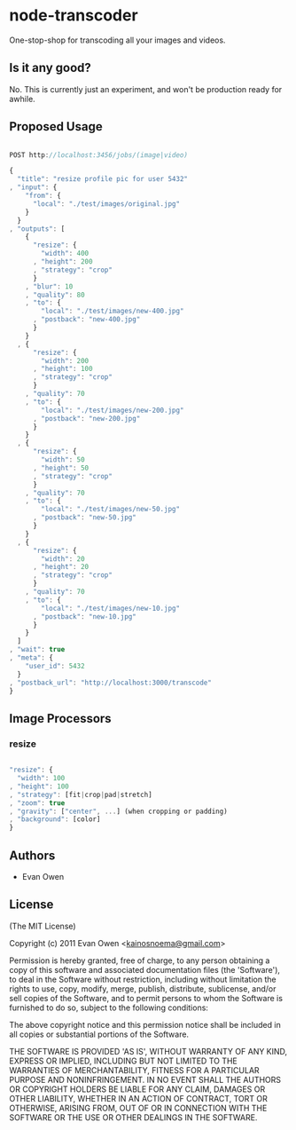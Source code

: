 # node-transcoder

One-stop-shop for transcoding all your images and videos.

## Is it any good?

No. This is currently just an experiment, and won't be production ready for awhile.

## Proposed Usage

```` js

POST http://localhost:3456/jobs/(image|video)

{
  "title": "resize profile pic for user 5432"
, "input": {
    "from": {
      "local": "./test/images/original.jpg"
    }
  }
, "outputs": [
    {
      "resize": {
        "width": 400
      , "height": 200
      , "strategy": "crop"
      }
    , "blur": 10
    , "quality": 80
    , "to": {
        "local": "./test/images/new-400.jpg"
      , "postback": "new-400.jpg"
      }
    }
  , {
      "resize": {
        "width": 200
      , "height": 100
      , "strategy": "crop"
      }
    , "quality": 70
    , "to": {
        "local": "./test/images/new-200.jpg"
      , "postback": "new-200.jpg"
      }
    }
  , {
      "resize": {
        "width": 50
      , "height": 50
      , "strategy": "crop"
      }
    , "quality": 70
    , "to": {
        "local": "./test/images/new-50.jpg"
      , "postback": "new-50.jpg"
      }
    }
  , {
      "resize": {
        "width": 20
      , "height": 20
      , "strategy": "crop"
      }
    , "quality": 70
    , "to": {
        "local": "./test/images/new-10.jpg"
      , "postback": "new-10.jpg"
      }
    }
  ]
, "wait": true
, "meta": {
    "user_id": 5432
  }
, "postback_url": "http://localhost:3000/transcode"
}

````

## Image Processors

### resize

```` js

"resize": {
  "width": 100
, "height": 100
, "strategy": [fit|crop|pad|stretch]
, "zoom": true
, "gravity": ["center", ...] (when cropping or padding)
, "background": [color]
}

````

## Authors

  * Evan Owen

## License

(The MIT License)

Copyright (c) 2011 Evan Owen &lt;kainosnoema@gmail.com&gt;

Permission is hereby granted, free of charge, to any person obtaining
a copy of this software and associated documentation files (the
'Software'), to deal in the Software without restriction, including
without limitation the rights to use, copy, modify, merge, publish,
distribute, sublicense, and/or sell copies of the Software, and to
permit persons to whom the Software is furnished to do so, subject to
the following conditions:

The above copyright notice and this permission notice shall be
included in all copies or substantial portions of the Software.

THE SOFTWARE IS PROVIDED 'AS IS', WITHOUT WARRANTY OF ANY KIND,
EXPRESS OR IMPLIED, INCLUDING BUT NOT LIMITED TO THE WARRANTIES OF
MERCHANTABILITY, FITNESS FOR A PARTICULAR PURPOSE AND NONINFRINGEMENT.
IN NO EVENT SHALL THE AUTHORS OR COPYRIGHT HOLDERS BE LIABLE FOR ANY
CLAIM, DAMAGES OR OTHER LIABILITY, WHETHER IN AN ACTION OF CONTRACT,
TORT OR OTHERWISE, ARISING FROM, OUT OF OR IN CONNECTION WITH THE
SOFTWARE OR THE USE OR OTHER DEALINGS IN THE SOFTWARE.